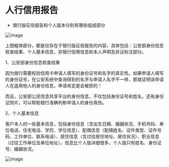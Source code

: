 # 人行信用报告

- 银行版征信报告和个人版本分别有哪些组成部分

![image](https://raw.githubusercontent.com/jackymoto/credit.github.io/master/pic/v2-840c6ac7d0cde259f88291ef81f025d3_hd.jpg)

上图粗体部分，都是仅存在于银行版征信报告的内容，具体包括：公安部身份信息核查结果、个人基本信息、非银行信用信息和本人声明及异议标注部分。

1、公安部身份信息核查结果

因为银行需要校验信用卡申请人填写的身份证号和名字的真实性。如果申请人填写的身份证号，在公安系统中查询得到的名字与申请人名字不一样，那就证明该申请人在盗用他人的身份信息，申请肯定是会被拒的！

而且，公安部公民信息共享平台的身份信息，不仅包括身份证号和姓名，还有身份证照片，可以帮助银行准确判断申请人的身份真伪。

2、个人基本信息

客户本人的一些基本信息，包括身份信息（含出生日期、婚姻状况、手机号码、单位电话、住宅电话、学历、学位信息）、配偶信息（配偶姓名、证件类型、证件号码、工作单位、联系电话）、居住信息（含过往居住地址、居住状况）、职业信息（过往工作单位及单位地址）。信息比个人版详细很多，个人版只有姓名、身份证号、婚姻状况。

![image](https://raw.githubusercontent.com/jackymoto/credit.github.io/master/pic/v2-bdf8f4a599af57e3ac9a7bcec4dbf5a0_hd.jpg)



